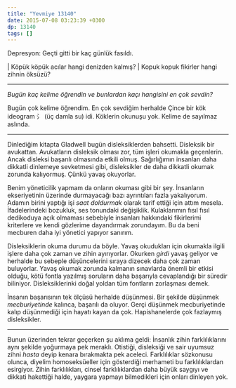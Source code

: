 ```yaml
---
title: "Yevmiye 13140"
date: 2015-07-08 03:23:39 +0300
dp: 13140
tags: []
---
```


Depresyon: Geçti gitti bir kaç günlük fasıldı.

| Köpük köpük acılar hangi denizden kalmış? 
| Kopuk kopuk fikirler hangi zihnin öksüzü?

------

*Bugün kaç kelime öğrendin ve bunlardan kaçı hangisini en çok sevdin?*

Bugün çok kelime öğrendim. En çok sevdiğim herhalde Çince bir kök
ideogram ⺡ (üç damla su) idi. Köklerin okunuşu yok. Kelime de sayılmaz
aslında.

------

Dinlediğim kitapta Gladwell bugün disleksiklerden bahsetti. Disleksik
bir avukattan. Avukatların disleksik olması zor, tüm işleri okumakla
geçenlerin. Ancak disleksi başarılı olmasında etkili
olmuş. Sağırlığımın insanları daha dikkatli dinlemeye sevketmesi gibi,
disleksikler de daha dikkatli okumak zorunda kalıyormuş. Çünkü yavaş
okuyorlar.

Benim yöneticilik yapmam da onların okuması gibi bir şey. İnsanların
ekseriyetinin üzerinde durmayacağı bazı ayrıntıları fazla
yakalıyorum. Adamın birini yaptığı işi *saat doldurmak* olarak tarif
ettiği için attım mesela. İfadelerindeki bozukluk, ses tonundaki
değişiklik. Kulaklarımın fısıl fısıl dedikoduya açık olmaması
sebebiyle insanları hakkındaki fikirlerimi kriterlere ve kendi
gözlerime dayandırmak zorundayım. Bu da beni mecburen daha iyi
yönetici yapıyor sanırım.

Disleksiklerin okuma durumu da böyle. Yavaş okudukları için okumakla
ilgili işlere daha çok zaman ve zihin ayırıyorlar. Okurken *girdi*
yavaş geliyor ve herhalde bu sebeple düşüncelerini sıraya dizecek daha
çok zaman buluyorlar. Yavaş okumak zorunda kalmanın sınavlarda önemli
bir etkisi olduğu, kötü fontla yazılmış soruların daha başarıyla
cevaplandığı bir süredir biliniyor. Disleksiklerinki doğal yoldan tüm
fontların zorlaşması demek. 

İnsanın başarısının tek ölçüsü herhalde düşünmesi. Bir şekilde
düşünmek *mecburiyetinde* kalınca, başarılı da oluyor. Gerçi düşünmek
mecburiyetinde kalıp düşünmediği için hayatı kayan da
çok. Hapishanelerde çok fazlaymış disleksikler.

------

Bunun üzerinden tekrar geçerken şu aklıma geldi: İnsanlık zihin
farklılıklarını aynı şekilde yoğurmaya pek meraklı. Otistiği,
disleksiği ve sair uyumsuz zihni *hasta* deyip kenara bırakmakta pek
aceleci. Farklılıklar sözkonusu olunca, diyelim homoseksüeller için
gösterdiği merhameti bu farklılıklardan esirgiyor. Zihin
farklılıkları, cinsel farklılıklardan daha büyük saygıyı ve dikkati
hakettiği halde, yaygara yapmayı bilmedikleri için onları dinleyen
yok.

